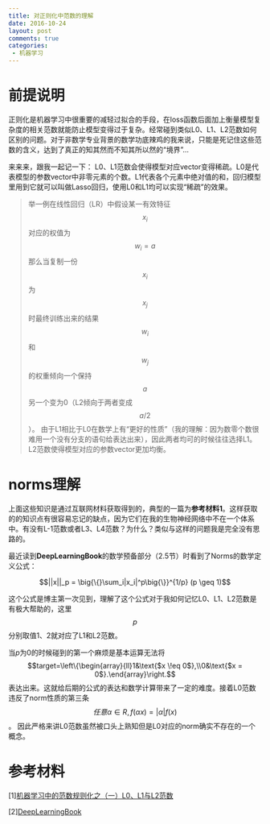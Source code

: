 ```yaml
---
title: 对正则化中范数的理解
date: 2016-10-24
layout: post
comments: true
categories:
 - 机器学习
---
```

# 前提说明
正则化是机器学习中很重要的减轻过拟合的手段，在loss函数后面加上衡量模型复杂度的相关范数就能防止模型变得过于复杂。经常碰到类似L0、L1、L2范数如何区别的问题。对于非数学专业背景的数学功底辣鸡的我来说，只能是死记住这些范数的含义，达到了真正的知其然而不知其所以然的“境界”...

来来来，跟我一起记一下：
L0、L1范数会使得模型对应vector变得稀疏。L0是代表模型的参数vector中非零元素的个数。L1代表各个元素中绝对值的和，回归模型里用到它就可以叫做Lasso回归，使用L0和L1均可以实现“稀疏”的效果。

> 举一例在线性回归（LR）中假设某一有效特征$$x_i$$对应的权值为$$w_i=a$$那么当复制一份$$x_i$$为$$x_j$$时最终训练出来的结果$$w_i$$和$$w_j$$的权重倾向一个保持$$a$$另一个变为0（L2倾向于两者变成$$a/2$$）。
由于L1相比于L0在数学上有“更好的性质”（我的理解：因为数零个数很难用一个没有分支的语句给表达出来），因此两者均可的时候往往选择L1。L2范数使得模型对应的参数vector更加均衡。

# norms理解
上面这些知识是通过互联网材料获取得到的，典型的一篇为**参考材料1**。这样获取的的知识点有很容易忘记的缺点，因为它们在我的生物神经网络中不在一个体系中。有没有L-1范数或者L3、L4范数？为什么？类似与这样的问题我是完全没有思路的。

最近读到**DeepLearningBook**的数学预备部分（2.5节）时看到了Norms的数学定义公式：

$$||x||_p = \big{\{}\sum_i|x_i|^p\big{\}}^{1/p} (p \geq 1)$$

这个公式是博主第一次见到，理解了这个公式对于我如何记忆L0、L1、L2范数是有极大帮助的，这里$$p$$分别取值1、2就对应了L1和L2范数。

当$p$为0的时候碰到的第一个麻烦是基本运算无法将$$target=\left\{\begin{array}{ll}1&\text{$x \!eq 0$},\\0&\text{$x = 0$}.\end{array}\right.$$表达出来。这就给后期的公式的表达和数学计算带来了一定的难度。接着L0范数违反了norm性质的第三条$$任意\alpha \in R, f(\alpha x) = |\alpha|f(x)$$。
因此严格来讲L0范数虽然被口头上熟知但是L0对应的norm确实不存在的一个概念。

# 参考材料
[1][机器学习中的范数规则化之（一）L0、L1与L2范数](http://blog.csdn.net/zouxy09/article/details/24971995/)

[2][DeepLearningBook](https://github.com/HFTrader/DeepLearningBook/blob/master/DeepLearningBook.pdf)
 
